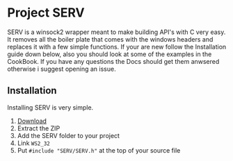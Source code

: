 # Project SERV
SERV is a winsock2 wrapper meant to make building API's with C very easy. It removes all the boiler plate that comes with the windows headers and replaces it with a few simple functions. If your are new follow the Installation guide down below, also you should look at some of the examples in the CookBook. If you have any questions the Docs should get them anwsered otherwise i suggest opening an issue.

## Installation
Installing SERV is very simple.
1. [Download](https://github.com/smvd/SERV/releases/latest) 
2. Extract the ZIP
3. Add the SERV folder to your project
4. Link `WS2_32`
5. Put `#include "SERV/SERV.h"` at the top of your source file